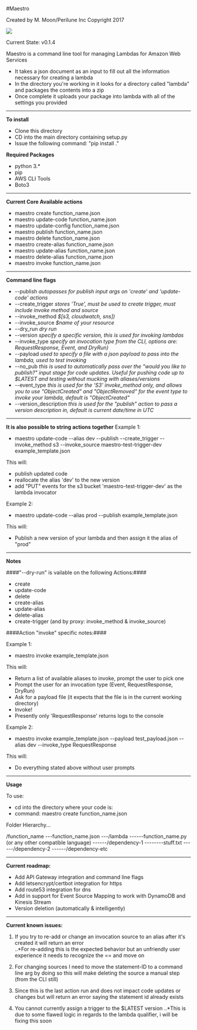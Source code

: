 #Maestro 

Created by M. Moon/Perilune Inc Copyright 2017  

![](http://pixel.nymag.com/imgs/daily/vulture/2015/gifs/epic-conductor-valery-gergiev.w529.h352.gif)  

Current State: v0.1.4

Maestro is a command line tool for managing Lambdas for Amazon Web Services  
- It takes a json document as an input to fill out all the information necessary for creating a lambda  
- In the directory you're working in it looks for a directory called "lambda" and packages the contents into a zip  
- Once complete it uploads your package into lambda with all of the settings you provided  

---

**To install**  
- Clone this directory  
- CD into the main directory containing setup.py  
- Issue the following command: "pip install ."  

**Required Packages**  
- python 3.*  
- pip  
- AWS CLI Tools  
- Boto3  

---

**Current Core Available actions**  
- maestro create function_name.json  
- maestro update-code function_name.json  
- maestro update-config function_name.json  
- maestro publish function_name.json  
- maestro delete function_name.json  
- maestro create-alias function_name.json  
- maestro update-alias function_name.json  
- maestro delete-alias function_name.json  
- maestro invoke function_name.json  


---

**Command line flags**  
- --publish *autopasses for publish input args on 'create' and 'update-code' actions*  
- --create_trigger *stores 'True', must be used to create trigger, must include invoke method and source*  
- --invoke_method *$[s3, cloudwatch, sns])*  
- --invoke_source *$name of your resource*  
- --dry_run *dry run*  
- --version *specify a specific version, this is used for invoking lambdas*  
- --invoke_type *specify an invocation type from the CLI, options are: RequestResponse, Event, and DryRun)*  
- --payload *used to specify a file with a json payload to pass into the lambda, used to test invoking*  
- --no_pub *this is used to automatically pass over the "would you like to publish?" input stage for code updates. Useful for pushing code up to $LATEST and testing without mucking with aliases/versions*  
- --event_type *this is used for the 'S3' invoke_method only, and allows you to use "ObjectCreated" and "ObjectRemoved" for the event type to invoke your lambda, default is "ObjectCreated"*  
- --version_description *this is used for the "publish" action to pass a version description in, default is current date/time in UTC*  

---

**It is also possible to string actions together** 
Example 1:  
 - maestro update-code --alias dev --publish --create_trigger --invoke_method s3 --invoke_source maestro-test-trigger-dev example_template.json  

This will:  
- publish updated code  
- reallocate the alias 'dev' to the new version  
- add "PUT" events for the s3 bucket 'maestro-test-trigger-dev' as the lambda invocator  

Example 2:   
- maestro update-code --alias prod --publish example_template.json  

This will:   
- Publish a new version of your lambda and then assign it the alias of "prod"  

---
**Notes**  
  
####"--dry-run" is vailable on the following Actions:####
- create  
- update-code  
- delete  
- create-alias  
- update-alias  
- delete-alias  
- create-trigger (and by proxy: invoke_method & invoke_source)  


####Action "invoke" specific notes:####

Example 1:  
- maestro invoke example_template.json  

This will:  
- Return a list of available aliases to invoke, prompt the user to pick one  
- Prompt the user for an invocation type (Event, RequestResponse, DryRun)  
- Ask for a payload file (it expects that the file is in the current working directory)  
- Invoke!  
- Presently only 'RequestResponse' returns logs to the console  

Example 2:  
- maestro invoke example_template.json --payload test_payload.json --alias dev --invoke_type RequestResponse  

This will:  
- Do everything stated above without user prompts

----
**Usage**

To use:  
- cd into the directory where your code is:
- command: maestro create function_name.json

Folder Hierarchy...

/function_name
---function_name.json
---/lambda
------function_name.py (or any other compatible language)
------/dependency-1
--------stuff.txt
------/dependency-2
------/dependency-etc

---

**Current roadmap:**  
- Add API Gateway integration and command line flags  
- Add letsencrypt/certbot integration for https  
- Add route53 integration for dns  
- Add in support for Event Source Mapping to work with DynamoDB and Kinesis Stream  
- Version deletion (automatically & intelligently)  

---

**Current known issues:**
1. If you try to re-add or change an invocation source to an alias after it's created it will return an error  
..*For re-adding this is the expected behavior but an unfriendly user experience it needs to recognize the == and move on  

2. For changing sources I need to move the statement-ID to a command line arg by doing so this will make deleting the source a manual step (from the CLI still)  

3. Since this is the last action run and does not impact code updates or changes but will return an error saying the statement id already exists  

4.  You cannot currently assign a trigger to the $LATEST version
..*This is due to some flawed logic in regards to the lambda qualifier, i will be fixing this soon